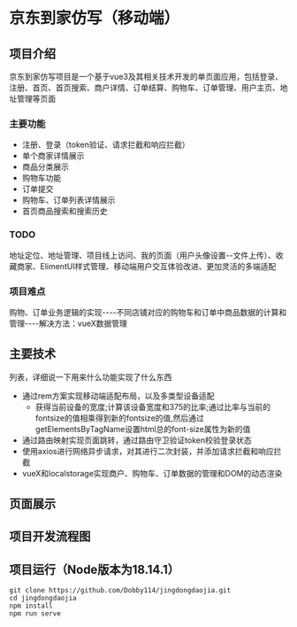 # 京东到家仿写（移动端）
## 项目介绍
  京东到家仿写项目是一个基于vue3及其相关技术开发的单页面应用，包括登录、注册、首页、首页搜索、商户详情、订单结算、购物车、订单管理、用户主页、地址管理等页面
### 主要功能
* 注册、登录（token验证、请求拦截和响应拦截）
* 单个商家详情展示
* 商品分类展示
* 购物车功能
* 订单提交
* 购物车、订单列表详情展示
* 首页商品搜索和搜索历史
### TODO
地址定位、地址管理、项目线上访问、我的页面（用户头像设置--文件上传）、收藏商家、ElimentUI样式管理、移动端用户交互体验改进、更加灵活的多端适配
### 项目难点
购物、订单业务逻辑的实现----不同店铺对应的购物车和订单中商品数据的计算和管理----解决方法：vueX数据管理
## 主要技术
列表，详细说一下用来什么功能实现了什么东西
* 通过rem方案实现移动端适配布局，以及多类型设备适配
  * 获得当前设备的宽度;计算该设备宽度和375的比率;通过比率与当前的fontsize的值相乘得到新的fontsize的值,然后通过getElementsByTagName设置html总的font-size属性为新的值
* 通过路由映射实现页面跳转，通过路由守卫验证token校验登录状态
* 使用axios进行网络异步请求，对其进行二次封装，并添加请求拦截和响应拦截
* vueX和localstorage实现商户、购物车、订单数据的管理和DOM的动态渲染
## 页面展示
## 项目开发流程图
## 项目运行（Node版本为18.14.1）
```
git clone https://github.com/Dobby114/jingdongdaojia.git
cd jingdongdaojia
npm install
npm run serve
```
